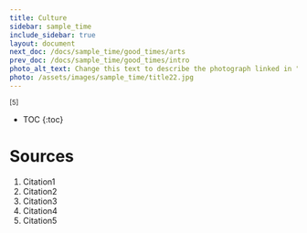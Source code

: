 ```yaml
---
title: Culture
sidebar: sample_time
include_sidebar: true
layout: document
next_doc: /docs/sample_time/good_times/arts
prev_doc: /docs/sample_time/good_times/intro
photo_alt_text: Change this text to describe the photograph linked in "photo".
photo: /assets/images/sample_time/title22.jpg
---
```


<sup>[5]</sup>

* TOC
{:toc}

# Sources

1. Citation1
2. Citation2
3. Citation3
4. Citation4
5. Citation5
